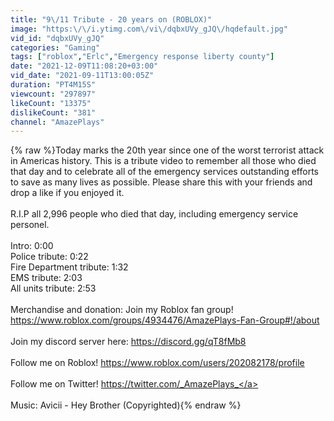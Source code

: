 ```yaml
---
title: "9\/11 Tribute - 20 years on (ROBLOX)"
image: "https:\/\/i.ytimg.com\/vi\/dqbxUVy_gJQ\/hqdefault.jpg"
vid_id: "dqbxUVy_gJQ"
categories: "Gaming"
tags: ["roblox","Erlc","Emergency response liberty county"]
date: "2021-12-09T11:08:20+03:00"
vid_date: "2021-09-11T13:00:05Z"
duration: "PT4M15S"
viewcount: "297897"
likeCount: "13375"
dislikeCount: "381"
channel: "AmazePlays"
---
```

{% raw %}Today marks the 20th year since one of the worst terrorist attack in Americas history. This is a tribute video to remember all those who died that day and to celebrate all of the emergency services outstanding efforts to save as many lives as possible. Please share this with your friends and drop a like if you enjoyed it.<br /><br />R.I.P all 2,996 people who died that day, including emergency service personel.<br /><br />Intro: 0:00<br />Police tribute: 0:22<br />Fire Department tribute: 1:32<br />EMS tribute: 2:03<br />All units tribute: 2:53<br /><br />Merchandise and donation: Join my Roblox fan group! <a rel="nofollow" target="blank" href="https://www.roblox.com/groups/4934476/AmazePlays-Fan-Group#!/about​">https://www.roblox.com/groups/4934476/AmazePlays-Fan-Group#!/about​</a><br /><br />Join my discord server here: <a rel="nofollow" target="blank" href="https://discord.gg/qT8fMb8">https://discord.gg/qT8fMb8</a><br /><br />Follow me on Roblox! <a rel="nofollow" target="blank" href="https://www.roblox.com/users/202082178/profile">https://www.roblox.com/users/202082178/profile</a><br /><br />Follow me on Twitter! <a rel="nofollow" target="blank" href="https://twitter.com/_AmazePlays_">https://twitter.com/_AmazePlays_</a><br /><br />Music: Avicii - Hey Brother (Copyrighted){% endraw %}
